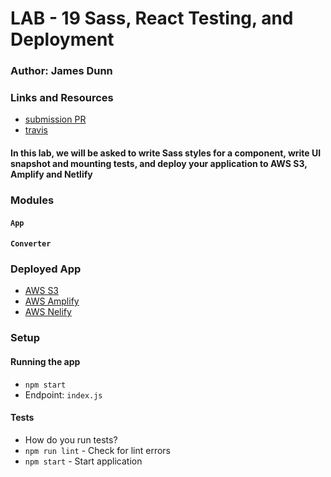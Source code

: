 # LAB - 19 Sass, React Testing, and Deployment

### Author: James Dunn

### Links and Resources

- [submission PR](https://github.com/james-401-advanced-javascript/lab-19/pull/1)
- [travis](https://travis-ci.com/james-401-advanced-javascript/lab-19)

#### In this lab, we will be asked to write Sass styles for a component, write UI snapshot and mounting tests, and deploy your application to AWS S3, Amplify and Netlify

### Modules

#### `App`

#### `Converter`

### Deployed App

- [AWS S3](http://jamesdunn-lab-19.s3-website-us-west-2.amazonaws.com/)
- [AWS Amplify]()
- [AWS Nelify]()

### Setup

#### Running the app

- `npm start`
- Endpoint: `index.js`

#### Tests

- How do you run tests?
- `npm run lint` - Check for lint errors
- `npm start` - Start application
